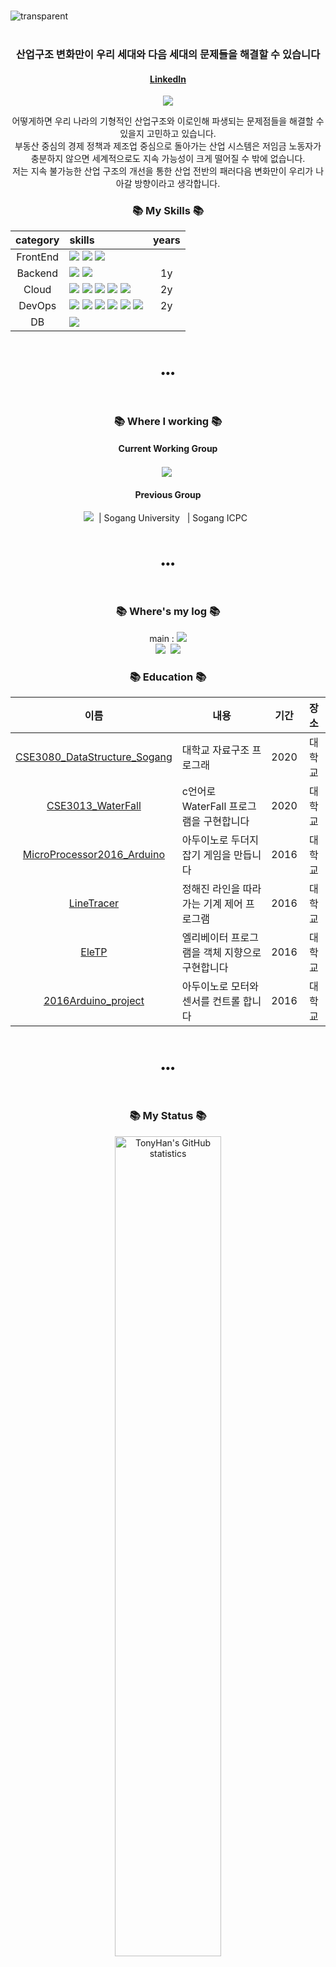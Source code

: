 <br>

![transparent](https://capsule-render.vercel.app/api?type=transparent&fontColor=151D3B&text=TonyHan&height=150&fontSize=80&desc=DevOps%20Engineer&descAlignY=75&descAlign=60)
<br>
<br>

<h3 align="center"> 산업구조 변화만이 우리 세대와 다음 세대의 문제들을 해결할 수 있습니다 </h3>

<a href="https://www.linkedin.com/in/tonyhan-hanchanhui-5091b3103/"><h4 align="center" >LinkedIn</h4></a>
<p align="center">
	<a href="https://www.linkedin.com/in/tonyhan-hanchanhee-5091b3103"><img src="https://img.shields.io/badge/LinkedIn-0A66C2?style=flat-square&logo=LinkedIn&logoColor=white" /></a>
</p>

<p align="center">
어떻게하면 우리 나라의 기형적인 산업구조와 이로인해 파생되는 문제점들을 해결할 수 있을지 고민하고 있습니다.
<br>
부동산 중심의 경제 정책과 제조업 중심으로 돌아가는 산업 시스템은 저임금 노동자가 충분하지 않으면 세계적으로도 지속 가능성이 크게 떨어질 수 밖에 없습니다.
<br>
저는 지속 불가능한 산업 구조의 개선을 통한 산업 전반의 패러다음 변화만이 우리가 나아갈 방향이라고 생각합니다. 
</p>


<h3 align="center">📚 My Skills 📚</h3>

<div align="center">

|category|skills|years|
|:-:|:--|:-:|
|FrontEnd|<img src="https://img.shields.io/badge/javascript-F7DF1E?style=flat-square&logo=javascript&logoColor=black"/> <img src="https://img.shields.io/badge/React-61DAFB?style=flat-square&logo=React&logoColor=black"/> <img src="https://img.shields.io/badge/Node.js-339933?style=flat-square&logo=Node.js&logoColor=white"/>||
|Backend|<img src="https://img.shields.io/badge/.net-512BD4?style=flat-square&logo=.net&logoColor=white"/>  <img src="https://img.shields.io/badge/Spring Boot-6DB33F?style=flat-square&logo=Spring Boot&logoColor=white"/>|1y|
|Cloud|	<img src="https://img.shields.io/badge/GNU Bash-4EAA25?style=flat-square&logo=GNU Bash&logoColor=white"/> <img src="https://img.shields.io/badge/Linux-FCC624?style=flat-square&logo=Linux&logoColor=black"/> <img src="https://img.shields.io/badge/Ubuntu-E95420?style=flat-square&logo=Ubuntu&logoColor=white"/> <img src="https://img.shields.io/badge/Docker-2496ED?style=flat-square&logo=Docker&logoColor=white"/> <img src="https://img.shields.io/badge/Kubernetes-326CE5?style=flat-square&logo=Kubernetes&logoColor=white"/>|2y|
|DevOps|<img src="https://img.shields.io/badge/Prometheus-E6522C?style=flat-square&logo=Prometheus&logoColor=white"/> <img src="https://img.shields.io/badge/Grafana-F46800?style=flat-square&logo=Grafana&logoColor=white"/> <img src="https://img.shields.io/badge/Git-F05032?style=flat-square&logo=Git&logoColor=white"/> <img src="https://img.shields.io/badge/GitHub-181717?style=flat-square&logo=GitHub&logoColor=white"/> <img src="https://img.shields.io/badge/GitLab-FC6D26?style=flat-square&logo=GitLab&logoColor=white"/> <img src="https://img.shields.io/badge/Ansible-EE0000?style=flat-square&logo=Ansible&logoColor=white"/> |2y|
|DB|<img src="https://img.shields.io/badge/MySQL-4479A1?style=flat-square&logo=MySQL&logoColor=white"/>||

</div>


<br>
<h3 align="center">•••</h3>
<br>

<h3 align="center">📚 Where I working 📚</h3>
<h4 align="center">Current Working Group</h4>
	<p align="center">
	<img align="center" src="https://img.shields.io/badge/Samsung-1428A0?style=flat-square&logo=Samsung&logoColor=white"/>&nbsp
	</p>
<h4 align="center">Previous Group</h4>
<p align="center">	
  <img src="https://img.shields.io/badge/42-000000?style=flat-square&logo=42&logoColor=white"/>&nbsp
	| Sogang University &nbsp
	| Sogang ICPC &nbsp
	</img>
	</p>
	
</p>

<br>
<h3 align="center">•••</h3>
<br>

<h3 align="center">📚 Where's my log 📚</h3>
<p align="center">
  main : <a href="https://tonyhan18.tistory.com/251?category=1021635/"><img src="https://img.shields.io/badge/Tech%20Blog-262626?style=flat-square&logo=D-Wave Systems&logoColor=white&link=https://newwisdom.tistory.com"/></a><br>
  <a href="https://velog.io/@tonyhan18/series"><img src="https://img.shields.io/badge/Tech%20Blog-11B48A?style=flat-square&logo=Vimeo&logoColor=white&link=https://velog.io/@new_wisdom"/></a>&nbsp
  <a href="mailto:ourclub7279@gmail.com"><img src="https://img.shields.io/badge/Gmail-d14836?style=flat-square&logo=Gmail&logoColor=white&link=mailto:wlgp2500@gmail.com"/></a>
</p>

<h3 align="center">📚 Education 📚</h3>

<div align="center">

|이름|내용|기간|장소|
|:-:|---|:-:|:-:|
|<a href="https://github.com/tonyhan18/CSE3080_DataStructure_Sogang">CSE3080_DataStructure_Sogang</a>|대학교 자료구조 프로그래|2020|대학교|
|<a href="https://github.com/tonyhan18/CSE3013_WaterFall">CSE3013_WaterFall</a>|c언어로 WaterFall 프로그램을 구현합니다|2020|대학교|
|<a href="https://github.com/tonyhan18/MicroProcessor2016_Arduino">MicroProcessor2016_Arduino</a>|아두이노로 두더지 잡기 게임을 만듭니다|2016|대학교|
|<a href="https://github.com/tonyhan18/LineTracer">LineTracer</a>|정해진 라인을 따라가는 기계 제어 프로그램|2016|대학교|
|<a href="https://github.com/tonyhan18/EleTP">EleTP</a>|엘리베이터 프로그램을 객체 지향으로 구현합니다|2016|대학교|
|<a href="https://github.com/tonyhan18/2016Arduino_project">2016Arduino_project</a>|아두이노로 모터와 센서를 컨트롤 합니다|2016|대학교|

</div>


<br>
<h3 align="center">•••</h3>
<br>

<h3 align="center">📚 My Status 📚</h3>
<div align="center">
    <img alt="TonyHan's GitHub statistics" src="https://github-readme-stats.vercel.app/api?username=tonyhan18&show_icons=true&theme=tokyonight" width="58%" />
		<img alt="TonyHan's GitHub top languages" src="https://github-readme-stats.vercel.app/api/top-langs/?username=tonyhan18&layout=compact&theme=tokyonight" width="42%" />
	
[![chahan's 42 stats](https://badge42.vercel.app/api/v2/cl234g655001609l3nvubw98q/stats?cursusId=21&coalitionId=87)](https://github.com/JaeSeoKim/badge42)
	
</div>

<br>

![rect](https://capsule-render.vercel.app/api?type=rect&color=gradient&desc=Have%20a%20Nice%20Day%20By.%20TonyHan&descAlignY=50)
